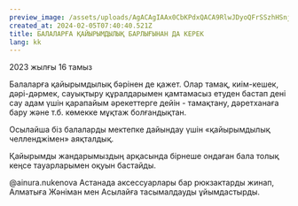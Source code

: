 ```yaml
---
preview_image: /assets/uploads/AgACAgIAAx0CbKPdxQACA9RlwJDyoQFrSSzhHSnjBy5SHl-CcgAC_eExG-qZCEriKXVyxcgxqwEAAwIAA3kAAzQE
created_at: 2024-02-05T07:40:40.521Z
title: БАЛАЛАРҒА ҚАЙЫРЫМДЫЛЫҚ БАРЛЫҒЫНАН ДА КЕРЕК
lang: kk
---
```


2023 жылғы 16 тамыз

Балаларға қайырымдылық бәрінен де қажет. Олар тамақ, киім-кешек, дәрі-дәрмек, сауықтыру құралдарымен қамтамасыз етуден бастап дені сау адам үшін қарапайым әрекеттерге дейін - тамақтану, дәретханаға бару және т.б. көмекке мұқтаж болғандықтан.

Осылайша біз балаларды мектепке дайындау үшін «қайырымдылық челленджімен» аяқталдық.

Қайырымды жандарымыздың арқасында бірнеше ондаған бала толық кеңсе тауарларымен оқуын бастайды.

@ainura.nukenova Астанада аксессуарлары бар рюкзактарды жинап, Алматыға Жәніман мен Асылайға тасымалдауды ұйымдастырды.


